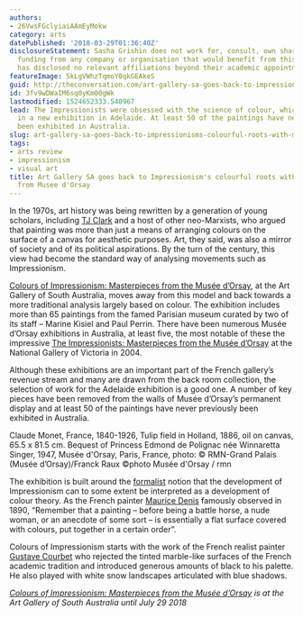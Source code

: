 ```yaml
---
authors:
- 26VwsFGclyiaiAAmEyMokw
category: arts
datePublished: '2018-03-29T01:36:40Z'
disclosureStatement: Sasha Grishin does not work for, consult, own shares in or receive
  funding from any company or organisation that would benefit from this article, and
  has disclosed no relevant affiliations beyond their academic appointment.
featureImage: 5kLgVWhzTqmoY0qkGEAkeS
guid: http://theconversation.com/art-gallery-sa-goes-back-to-impressionisms-colourful-roots-with-masterpieces-from-musee-dorsay-94163
id: 3fv9wDWaIM6sq0yKm00gWk
lastmodified: 1524652333.540967
lead: The Impressionists were obsessed with the science of colour, which is celebrated
  in a new exhibition in Adelaide. At least 50 of the paintings have never previously
  been exhibited in Australia.
slug: art-gallery-sa-goes-back-to-impressionisms-colourful-roots-with-masterpieces-from-musee-dorsay
tags:
- arts review
- impressionism
- visual art
title: Art Gallery SA goes back to Impressionism's colourful roots with masterpieces
  from Musee d'Orsay
---
```

In the 1970s, art history was being rewritten by a generation of young scholars, including [TJ Clark](https://www.berkeley.edu./news/media/releases/2006/02/01_clarkmellon.shtml) and a host of other neo-Marxists, who argued that painting was more than just a means of arranging colours on the surface of a canvas for aesthetic purposes. Art, they said, was also a mirror of society and of its political aspirations. By the turn of the century, this view had become the standard way of analysing movements such as Impressionism. 

[Colours of Impressionism: Masterpieces from the Musée d’Orsay](https://www.artgallery.sa.gov.au/agsa/home/Exhibitions/ComingSoon/Colours_of_Impressionism), at the Art Gallery of South Australia, moves away from this model and back towards a more traditional analysis largely based on colour. The exhibition includes more than 65 paintings from the famed Parisian museum curated by two of its staff – Marine Kisiel and Paul Perrin. There have been numerous Musée d’Orsay exhibitions in Australia, at least five, the most notable of these the impressive [The Impressionists: Masterpieces from the Musée d’Orsay](https://www.ngv.vic.gov.au/exhibition/the-impressionists/) at the National Gallery of Victoria in 2004. 


Although these exhibitions are an important part of the French gallery’s revenue stream and many are drawn from the back room collection, the selection of work for the Adelaide exhibition is a good one. A number of key pieces have been removed from the walls of Musée d’Orsay’s permanent display and at least 50 of the paintings have never previously been exhibited in Australia.

[](https://images.theconversation.com/files/212554/original/file-20180329-189813-t5j0ls.jpg?ixlib=rb-1.1.0&q=45&auto=format&w=1000&fit=clip) Claude Monet, France, 1840-1926, Tulip field in Holland, 1886, oil on canvas, 65.5 x 81.5 cm. Bequest of Princess Edmond de Polignac née Winnaretta Singer, 1947, Musée d'Orsay, Paris, France, photo: © RMN-Grand Palais (Musée d’Orsay)/Franck Raux ©photo Musée d'Orsay / rmn

The exhibition is built around the [formalist](https://en.wikipedia.org/wiki/Formalism_\(art\)) notion that the development of Impressionism can to some extent be interpreted as a development of colour theory. As the French painter [Maurice Denis](http://www.musee-orsay.fr/en/events/exhibitions/archives/exhibitions-archives/browse/4/article/maurice-denis-6780.html?print=1&) famously observed in 1890, “Remember that a painting – before being a battle horse, a nude woman, or an anecdote of some sort – is essentially a flat surface covered with colours, put together in a certain order”. 

Colours of Impressionism starts with the work of the French realist painter [Gustave Courbet](http://entrezdanslatelier.fr) who rejected the tinted marble-like surfaces of the French academic tradition and introduced generous amounts of black to his palette. He also played with white snow landscapes articulated with blue shadows. 


_[Colours of Impressionism: Masterpieces from the Musée d’Orsay](https://www.artgallery.sa.gov.au/agsa/home/Exhibitions/ComingSoon/Colours_of_Impressionism) is at the Art Gallery of South Australia until July 29 2018_